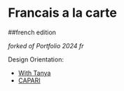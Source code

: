 # Francais a la carte
##french edition

*forked of Portfolio 2024 fr*

Design Orientation:
- [With Tanya](https://withtanya.com/?ref=onepagelove)
- [CAPARI](https://capari.co/websites/?ref=onepagelove)
